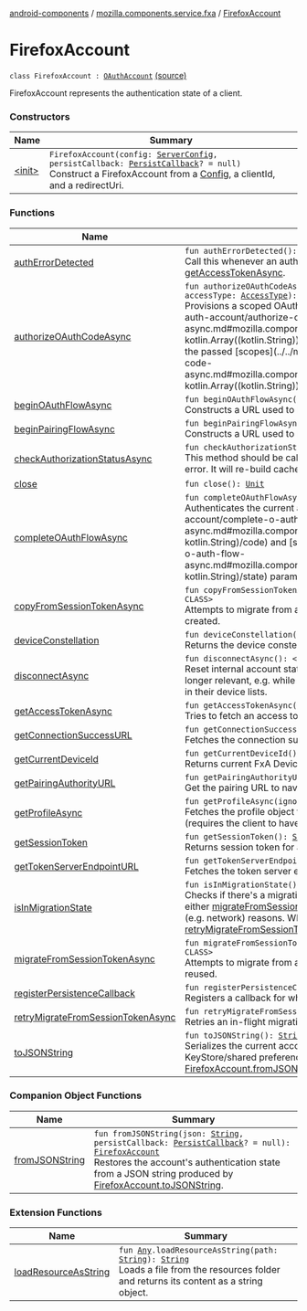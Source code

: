 [android-components](../../index.md) / [mozilla.components.service.fxa](../index.md) / [FirefoxAccount](./index.md)

# FirefoxAccount

`class FirefoxAccount : `[`OAuthAccount`](../../mozilla.components.concept.sync/-o-auth-account/index.md) [(source)](https://github.com/mozilla-mobile/android-components/blob/master/components/service/firefox-accounts/src/main/java/mozilla/components/service/fxa/FirefoxAccount.kt#L29)

FirefoxAccount represents the authentication state of a client.

### Constructors

| Name | Summary |
|---|---|
| [&lt;init&gt;](-init-.md) | `FirefoxAccount(config: `[`ServerConfig`](../-server-config.md)`, persistCallback: `[`PersistCallback`](../-persist-callback.md)`? = null)`<br>Construct a FirefoxAccount from a [Config](#), a clientId, and a redirectUri. |

### Functions

| Name | Summary |
|---|---|
| [authErrorDetected](auth-error-detected.md) | `fun authErrorDetected(): `[`Unit`](https://kotlinlang.org/api/latest/jvm/stdlib/kotlin/-unit/index.html)<br>Call this whenever an authentication error was encountered while using an access token issued by [getAccessTokenAsync](../../mozilla.components.concept.sync/-o-auth-account/get-access-token-async.md). |
| [authorizeOAuthCodeAsync](authorize-o-auth-code-async.md) | `fun authorizeOAuthCodeAsync(clientId: `[`String`](https://kotlinlang.org/api/latest/jvm/stdlib/kotlin/-string/index.html)`, scopes: `[`Array`](https://kotlinlang.org/api/latest/jvm/stdlib/kotlin/-array/index.html)`<`[`String`](https://kotlinlang.org/api/latest/jvm/stdlib/kotlin/-string/index.html)`>, state: `[`String`](https://kotlinlang.org/api/latest/jvm/stdlib/kotlin/-string/index.html)`, accessType: `[`AccessType`](../../mozilla.components.concept.sync/-access-type/index.md)`): <ERROR CLASS>`<br>Provisions a scoped OAuth code for a given [clientId](../../mozilla.components.concept.sync/-o-auth-account/authorize-o-auth-code-async.md#mozilla.components.concept.sync.OAuthAccount$authorizeOAuthCodeAsync(kotlin.String, kotlin.Array((kotlin.String)), kotlin.String, mozilla.components.concept.sync.AccessType)/clientId) and the passed [scopes](../../mozilla.components.concept.sync/-o-auth-account/authorize-o-auth-code-async.md#mozilla.components.concept.sync.OAuthAccount$authorizeOAuthCodeAsync(kotlin.String, kotlin.Array((kotlin.String)), kotlin.String, mozilla.components.concept.sync.AccessType)/scopes). |
| [beginOAuthFlowAsync](begin-o-auth-flow-async.md) | `fun beginOAuthFlowAsync(scopes: `[`Set`](https://kotlinlang.org/api/latest/jvm/stdlib/kotlin.collections/-set/index.html)`<`[`String`](https://kotlinlang.org/api/latest/jvm/stdlib/kotlin/-string/index.html)`>): <ERROR CLASS>`<br>Constructs a URL used to begin the OAuth flow for the requested scopes and keys. |
| [beginPairingFlowAsync](begin-pairing-flow-async.md) | `fun beginPairingFlowAsync(pairingUrl: `[`String`](https://kotlinlang.org/api/latest/jvm/stdlib/kotlin/-string/index.html)`, scopes: `[`Set`](https://kotlinlang.org/api/latest/jvm/stdlib/kotlin.collections/-set/index.html)`<`[`String`](https://kotlinlang.org/api/latest/jvm/stdlib/kotlin/-string/index.html)`>): <ERROR CLASS>`<br>Constructs a URL used to begin the pairing flow for the requested scopes and pairingUrl. |
| [checkAuthorizationStatusAsync](check-authorization-status-async.md) | `fun checkAuthorizationStatusAsync(singleScope: `[`String`](https://kotlinlang.org/api/latest/jvm/stdlib/kotlin/-string/index.html)`): <ERROR CLASS>`<br>This method should be called when a request made with an OAuth token failed with an authentication error. It will re-build cached state and perform a connectivity check. |
| [close](close.md) | `fun close(): `[`Unit`](https://kotlinlang.org/api/latest/jvm/stdlib/kotlin/-unit/index.html) |
| [completeOAuthFlowAsync](complete-o-auth-flow-async.md) | `fun completeOAuthFlowAsync(code: `[`String`](https://kotlinlang.org/api/latest/jvm/stdlib/kotlin/-string/index.html)`, state: `[`String`](https://kotlinlang.org/api/latest/jvm/stdlib/kotlin/-string/index.html)`): <ERROR CLASS>`<br>Authenticates the current account using the [code](../../mozilla.components.concept.sync/-o-auth-account/complete-o-auth-flow-async.md#mozilla.components.concept.sync.OAuthAccount$completeOAuthFlowAsync(kotlin.String, kotlin.String)/code) and [state](../../mozilla.components.concept.sync/-o-auth-account/complete-o-auth-flow-async.md#mozilla.components.concept.sync.OAuthAccount$completeOAuthFlowAsync(kotlin.String, kotlin.String)/state) parameters obtained via the OAuth flow initiated by [beginOAuthFlowAsync](../../mozilla.components.concept.sync/-o-auth-account/begin-o-auth-flow-async.md). |
| [copyFromSessionTokenAsync](copy-from-session-token-async.md) | `fun copyFromSessionTokenAsync(sessionToken: `[`String`](https://kotlinlang.org/api/latest/jvm/stdlib/kotlin/-string/index.html)`, kSync: `[`String`](https://kotlinlang.org/api/latest/jvm/stdlib/kotlin/-string/index.html)`, kXCS: `[`String`](https://kotlinlang.org/api/latest/jvm/stdlib/kotlin/-string/index.html)`): <ERROR CLASS>`<br>Attempts to migrate from an existing session token without user input. New session token will be created. |
| [deviceConstellation](device-constellation.md) | `fun deviceConstellation(): `[`DeviceConstellation`](../../mozilla.components.concept.sync/-device-constellation/index.md)<br>Returns the device constellation for the current account |
| [disconnectAsync](disconnect-async.md) | `fun disconnectAsync(): <ERROR CLASS>`<br>Reset internal account state and destroy current device record. Use this when device record is no longer relevant, e.g. while logging out. On success, other devices will no longer see the current device in their device lists. |
| [getAccessTokenAsync](get-access-token-async.md) | `fun getAccessTokenAsync(singleScope: `[`String`](https://kotlinlang.org/api/latest/jvm/stdlib/kotlin/-string/index.html)`): <ERROR CLASS>`<br>Tries to fetch an access token for the given scope. |
| [getConnectionSuccessURL](get-connection-success-u-r-l.md) | `fun getConnectionSuccessURL(): `[`String`](https://kotlinlang.org/api/latest/jvm/stdlib/kotlin/-string/index.html)<br>Fetches the connection success url. |
| [getCurrentDeviceId](get-current-device-id.md) | `fun getCurrentDeviceId(): `[`String`](https://kotlinlang.org/api/latest/jvm/stdlib/kotlin/-string/index.html)`?`<br>Returns current FxA Device ID for an authenticated account. |
| [getPairingAuthorityURL](get-pairing-authority-u-r-l.md) | `fun getPairingAuthorityURL(): `[`String`](https://kotlinlang.org/api/latest/jvm/stdlib/kotlin/-string/index.html)<br>Get the pairing URL to navigate to on the Authority side (typically a computer). |
| [getProfileAsync](get-profile-async.md) | `fun getProfileAsync(ignoreCache: `[`Boolean`](https://kotlinlang.org/api/latest/jvm/stdlib/kotlin/-boolean/index.html)`): <ERROR CLASS>`<br>Fetches the profile object for the current client either from the existing cached state or from the server (requires the client to have access to the profile scope). |
| [getSessionToken](get-session-token.md) | `fun getSessionToken(): `[`String`](https://kotlinlang.org/api/latest/jvm/stdlib/kotlin/-string/index.html)`?`<br>Returns session token for an authenticated account. |
| [getTokenServerEndpointURL](get-token-server-endpoint-u-r-l.md) | `fun getTokenServerEndpointURL(): `[`String`](https://kotlinlang.org/api/latest/jvm/stdlib/kotlin/-string/index.html)<br>Fetches the token server endpoint, for authentication using the SAML bearer flow. |
| [isInMigrationState](is-in-migration-state.md) | `fun isInMigrationState(): `[`InFlightMigrationState`](../../mozilla.components.concept.sync/-in-flight-migration-state/index.md)<br>Checks if there's a migration in-flight. An in-flight migration means that we've tried to migrate via either [migrateFromSessionTokenAsync](../../mozilla.components.concept.sync/-o-auth-account/migrate-from-session-token-async.md) or [copyFromSessionTokenAsync](../../mozilla.components.concept.sync/-o-auth-account/copy-from-session-token-async.md), and failed for intermittent (e.g. network) reasons. When an in-flight migration is present, we can retry using [retryMigrateFromSessionTokenAsync](../../mozilla.components.concept.sync/-o-auth-account/retry-migrate-from-session-token-async.md). |
| [migrateFromSessionTokenAsync](migrate-from-session-token-async.md) | `fun migrateFromSessionTokenAsync(sessionToken: `[`String`](https://kotlinlang.org/api/latest/jvm/stdlib/kotlin/-string/index.html)`, kSync: `[`String`](https://kotlinlang.org/api/latest/jvm/stdlib/kotlin/-string/index.html)`, kXCS: `[`String`](https://kotlinlang.org/api/latest/jvm/stdlib/kotlin/-string/index.html)`): <ERROR CLASS>`<br>Attempts to migrate from an existing session token without user input. Passed-in session token will be reused. |
| [registerPersistenceCallback](register-persistence-callback.md) | `fun registerPersistenceCallback(callback: `[`StatePersistenceCallback`](../../mozilla.components.concept.sync/-state-persistence-callback/index.md)`): `[`Unit`](https://kotlinlang.org/api/latest/jvm/stdlib/kotlin/-unit/index.html)<br>Registers a callback for when the account state gets persisted |
| [retryMigrateFromSessionTokenAsync](retry-migrate-from-session-token-async.md) | `fun retryMigrateFromSessionTokenAsync(): Deferred<<ERROR CLASS>?>`<br>Retries an in-flight migration attempt. |
| [toJSONString](to-j-s-o-n-string.md) | `fun toJSONString(): `[`String`](https://kotlinlang.org/api/latest/jvm/stdlib/kotlin/-string/index.html)<br>Serializes the current account's authentication state as a JSON string, for persistence in the Android KeyStore/shared preferences. The authentication state can be restored using [FirefoxAccount.fromJSONString](#). |

### Companion Object Functions

| Name | Summary |
|---|---|
| [fromJSONString](from-j-s-o-n-string.md) | `fun fromJSONString(json: `[`String`](https://kotlinlang.org/api/latest/jvm/stdlib/kotlin/-string/index.html)`, persistCallback: `[`PersistCallback`](../-persist-callback.md)`? = null): `[`FirefoxAccount`](./index.md)<br>Restores the account's authentication state from a JSON string produced by [FirefoxAccount.toJSONString](to-j-s-o-n-string.md). |

### Extension Functions

| Name | Summary |
|---|---|
| [loadResourceAsString](../../mozilla.components.support.test.file/kotlin.-any/load-resource-as-string.md) | `fun `[`Any`](https://kotlinlang.org/api/latest/jvm/stdlib/kotlin/-any/index.html)`.loadResourceAsString(path: `[`String`](https://kotlinlang.org/api/latest/jvm/stdlib/kotlin/-string/index.html)`): `[`String`](https://kotlinlang.org/api/latest/jvm/stdlib/kotlin/-string/index.html)<br>Loads a file from the resources folder and returns its content as a string object. |
